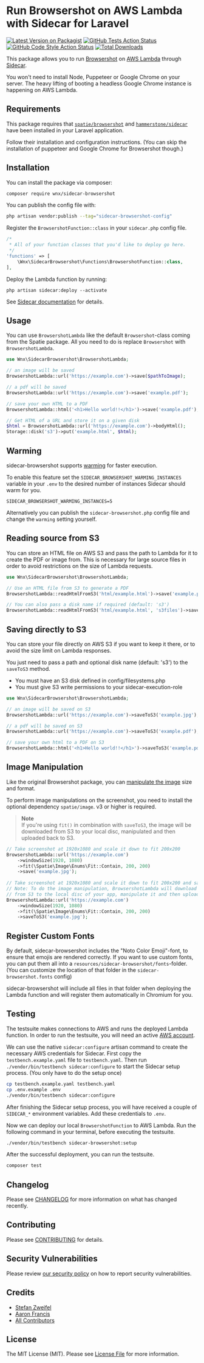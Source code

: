 # Run Browsershot on AWS Lambda with Sidecar for Laravel

[![Latest Version on Packagist](https://img.shields.io/packagist/v/wnx/sidecar-browsershot.svg?style=flat-square)](https://packagist.org/packages/wnx/sidecar-browsershot)
[![GitHub Tests Action Status](https://img.shields.io/github/actions/workflow/status/stefanzweifel/sidecar-browsershot/run-tests.yml?label=tests&style=flat-square)](https://github.com/stefanzweifel/sidecar-browsershot/actions?query=workflow%3Arun-tests+branch%3Amain)
[![GitHub Code Style Action Status](https://img.shields.io/github/actions/workflow/status/stefanzweifel/sidecar-browsershot/php-cs-fixer.yml?label=code%20style&style=flat-square)](https://github.com/stefanzweifel/sidecar-browsershot/actions?query=workflow%3A"Check+%26+fix+styling"+branch%3Amain)
[![Total Downloads](https://img.shields.io/packagist/dt/wnx/sidecar-browsershot.svg?style=flat-square)](https://packagist.org/packages/wnx/sidecar-browsershot)

This package allows you to run [Browsershot](https://github.com/spatie/browsershot) on [AWS Lambda](https://aws.amazon.com/lambda/) through [Sidecar](https://github.com/hammerstonedev/sidecar).

You won't need to install Node, Puppeteer or Google Chrome on your server. The heavy lifting of booting a headless Google Chrome instance is happening on AWS Lambda.

## Requirements

This package requires that [`spatie/browsershot`](https://github.com/spatie/browsershot) and [`hammerstone/sidecar`](https://github.com/hammerstonedev/sidecar) have been installed in your Laravel application.

Follow their installation and configuration instructions. (You can skip the installation of puppeteer and Google Chrome for Browsershot though.)

## Installation

You can install the package via composer:

```bash
composer require wnx/sidecar-browsershot
```

You can publish the config file with:

```bash
php artisan vendor:publish --tag="sidecar-browsershot-config"
```

Register the `BrowsershotFunction::class` in your `sidecar.php` config file.

```php
/*
 * All of your function classes that you'd like to deploy go here.
 */
'functions' => [
    \Wnx\SidecarBrowsershot\Functions\BrowsershotFunction::class,
],
```

Deploy the Lambda function by running:

```shell
php artisan sidecar:deploy --activate
```

See [Sidecar documentation](https://hammerstone.dev/sidecar/docs/main/functions/deploying) for details.

## Usage

You can use `BrowsershotLambda` like the default `Browsershot`-class coming from the Spatie package.
All you need to do is replace `Browsershot` with `BrowsershotLambda`.

```php
use Wnx\SidecarBrowsershot\BrowsershotLambda;

// an image will be saved
BrowsershotLambda::url('https://example.com')->save($pathToImage);

// a pdf will be saved
BrowsershotLambda::url('https://example.com')->save('example.pdf');

// save your own HTML to a PDF
BrowsershotLambda::html('<h1>Hello world!!</h1>')->save('example.pdf');

// Get HTML of a URL and store it on a given disk
$html = BrowsershotLambda::url('https://example.com')->bodyHtml();
Storage::disk('s3')->put('example.html', $html);
```

## Warming

sidecar-browsershot supports [warming](https://hammerstone.dev/sidecar/docs/main/functions/warming) for faster execution.

To enable this feature set the `SIDECAR_BROWSERSHOT_WARMING_INSTANCES` variable in your `.env` to the desired number of instances Sidecar should warm for you.

```shell
SIDECAR_BROWSERSHOT_WARMING_INSTANCES=5
```

Alternatively you can publish the `sidecar-browsershot.php` config file and change the `warming` setting yourself.

## Reading source from S3

You can store an HTML file on AWS S3 and pass the path to Lambda for it to create the PDF or image from. 
This is necessary for large source files in order to avoid restrictions on the size of Lambda requests.

```php
use Wnx\SidecarBrowsershot\BrowsershotLambda;

// Use an HTML file from S3 to generate a PDF
BrowsershotLambda::readHtmlFromS3('html/example.html')->save('example.pdf');

// You can also pass a disk name if required (default: 's3')
BrowsershotLambda::readHtmlFromS3('html/example.html', 's3files')->save('example.pdf');
```

## Saving directly to S3

You can store your file directly on AWS S3 if you want to keep it there, or to avoid the size limit on Lambda responses.

You just need to pass a path and optional disk name (default: 's3') to the `saveToS3` method.
- You must have an S3 disk defined in config/filesystems.php
- You must give S3 write permissions to your sidecar-execution-role

```php
use Wnx\SidecarBrowsershot\BrowsershotLambda;

// an image will be saved on S3
BrowsershotLambda::url('https://example.com')->saveToS3('example.jpg');

// a pdf will be saved on S3
BrowsershotLambda::url('https://example.com')->saveToS3('example.pdf');

// save your own html to a PDF on S3
BrowsershotLambda::html('<h1>Hello world!!</h1>')->saveToS3('example.pdf', 'example-store');
```

## Image Manipulation
Like the original Browsershot package, you can [manipulate the image](https://spatie.be/docs/browsershot/v4/usage/creating-images#content-sizing-the-image) size and format.

To perform image manipulations on the screenshot, you need to install the optional dependency `spatie/image`. v3 or higher is required.

> **Note**   
> If you're using `fit()` in combination with `saveToS3`, the image will be downloaded from S3 to your local disc, manipulated and then uploaded back to S3.

```php
// Take screenshot at 1920x1080 and scale it down to fit 200x200 
BrowsershotLambda::url('https://example.com')
    ->windowSize(1920, 1080)
    ->fit(\Spatie\Image\Enums\Fit::Contain, 200, 200)
    ->save('example.jpg');
    
// Take screenshot at 1920x1080 and scale it down to fit 200x200 and save it on S3
// Note: To do the image manipulation, BrowsershotLambda will download the image
// from S3 to the local disc of your app, manipulate it and then upload it back to S3. 
BrowsershotLambda::url('https://example.com')
    ->windowSize(1920, 1080)
    ->fit(\Spatie\Image\Enums\Fit::Contain, 200, 200)
    ->saveToS3('example.jpg');
```

## Register Custom Fonts

By default, sidecar-browsershot includes the "Noto Color Emoji"-font, to ensure that emojis are rendered correctly.
If you want to use custom fonts, you can put them all into a `resources/sidecar-browsershot/fonts`-folder. (You can customize the location of that folder in the `sidecar-browsershot.fonts` config)

sidecar-browsershot will include all files in that folder when deploying the Lambda function and will register them automatically in Chromium for you.

## Testing

The testsuite makes connections to AWS and runs the deployed Lambda function. In order to run the testsuite, you will need an active [AWS account](https://aws.amazon.com/).

We can use the native `sidecar:configure` artisan command to create the necessary AWS credentials for Sidecar. First copy the `testbench.example.yaml` file to `testbench.yaml`.
Then run `./vendor/bin/testbench sidecar:configure` to start the Sidecar setup process. (You only have to do the setup once)

```bash
cp testbench.example.yaml testbench.yaml
cp .env.example .env
./vendor/bin/testbench sidecar:configure
```

After finishing the Sidecar setup process, you will have received a couple of `SIDECAR_*` environment variables. Add these credentials to `.env`.

Now we can deploy our local `BrowsershotFunction` to AWS Lambda. Run the following command in your terminal, before executing the testsuite.

```bash
./vendor/bin/testbench sidecar-browsershot:setup
```

After the successful deployment, you can run the testsuite.

```bash
composer test
```

## Changelog

Please see [CHANGELOG](CHANGELOG.md) for more information on what has changed recently.

## Contributing

Please see [CONTRIBUTING](.github/CONTRIBUTING.md) for details.

## Security Vulnerabilities

Please review [our security policy](../../security/policy) on how to report security vulnerabilities.

## Credits

- [Stefan Zweifel](https://github.com/stefanzweifel)
- [Aaron Francis](https://github.com/aarondfrancis)
- [All Contributors](../../contributors)

## License

The MIT License (MIT). Please see [License File](LICENSE.md) for more information.

